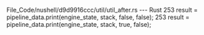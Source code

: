 File_Code/nushell/d9d9916ccc/util/util_after.rs --- Rust
253                 result = pipeline_data.print(engine_state, stack, false, false);                                                                         253                 result = pipeline_data.print(engine_state, stack, true, false);

